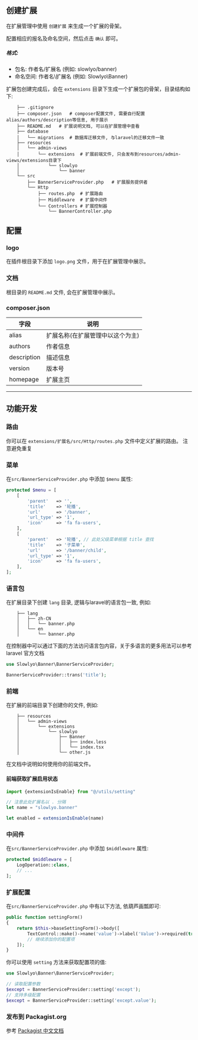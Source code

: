 ## 创建扩展

在扩展管理中使用 `创建扩展` 来生成一个扩展的骨架。

配置相应的报名及命名空间，然后点击 `确认` 即可。

##### 格式:

- 包名: 作者名/扩展名 (例如: slowlyo/banner)
- 命名空间: 作者名\扩展名 (例如: Slowlyo\Banner)

扩展包创建完成后，会在 `extensions` 目录下生成一个扩展包的骨架，目录结构如下:

```
    ├── .gitignore
    ├── composer.json   # composer配置文件, 需要自行配置alias/authors/description等信息, 用于展示
    ├── README.md   # 扩展说明文档, 可以在扩展管理中查看
    ├── database
    │   └── migrations  # 数据库迁移文件, 与laravel的迁移文件一致
    ├── resources
    │   └── admin-views
    │       └── extensions  # 扩展前端文件, 只会发布到resources/admin-views/extensions目录下
    │           └── slowlyo
    │               └── banner
    └── src
        ├── BannerServiceProvider.php   # 扩展服务提供者
        └── Http
            ├── routes.php  # 扩展路由
            ├── Middleware  # 扩展中间件
            └── Controllers # 扩展控制器
                └── BannerController.php
```

## 配置

### logo

在插件根目录下添加 `logo.png` 文件，用于在扩展管理中展示。

### 文档

根目录的 `README.md` 文件, 会在扩展管理中展示。

### composer.json

| 字段          | 说明                |
|-------------|-------------------|
| alias       | 扩展名称(在扩展管理中以这个为主) |
| authors     | 作者信息              |
| description | 描述信息              |
| version     | 版本号               |
| homepage    | 扩展主页              |

---

## 功能开发

### 路由

你可以在 `extensions/扩展名/src/Http/routes.php` 文件中定义扩展的路由。
注意避免重复

### 菜单

在`src/BannerServiceProvider.php` 中添加 `$menu` 属性:

```php
protected $menu = [
    [
        'parent'   => '',
        'title'    => '轮播',
        'url'      => '/banner',
        'url_type' => '1',
        'icon'     => 'fa fa-users',
    ],
    [
        'parent'   => '轮播', // 此处父级菜单根据 title 查找
        'title'    => '子菜单',
        'url'      => '/banner/child',
        'url_type' => '1',
        'icon'     => 'fa fa-users',
    ],
];
```

### 语言包

在扩展目录下创建 `lang` 目录, 逻辑与laravel的语言包一致, 例如:

```
    ├── lang
    │   ├── zh-CN
    │   │   └── banner.php
    │   └── en
    │       └── banner.php
```

在控制器中可以通过下面的方法访问语言包内容，关于多语言的更多用法可以参考 laravel 官方文档

```php
use Slowlyo\Banner\BannerServiceProvider;

BannerServiceProvider::trans('title');
```

### 前端

在扩展的前端目录下创建你的文件, 例如:

```
    ├── resources
    │   └── admin-views
    │       └── extensions
    │           └── slowlyo
    │               ├── Banner
    │               │   ├── index.less
    │               │   └── index.tsx
    │               └── other.js
```

在文档中说明如何使用你的前端文件。

#### 前端获取扩展启用状态

```js   
import {extensionIsEnable} from "@/utils/setting"

// 注意此处扩展名以 . 分隔
let name = "slowlyo.banner"

let enabled = extensionIsEnable(name)
````


### 中间件

在`src/BannerServiceProvider.php` 中添加 `$middleware` 属性:

```php
protected $middleware = [
    LogOperation::class,
    // ...
];
```

### 扩展配置

在`src/BannerServiceProvider.php` 中有以下方法, 依葫芦画瓢即可:

```php
public function settingForm()
{
    return $this->baseSettingForm()->body([
        TextControl::make()->name('value')->label('Value')->required(true),
        // 继续添加你的配置项
    ]);
}
```

你可以使用 `setting` 方法来获取配置项的值:

```php
use Slowlyo\Banner\BannerServiceProvider;

// 读取配置参数
$except = BannerServiceProvider::setting('except');
// 支持多级配置
$except = BannerServiceProvider::setting('except.value');
```

### 发布到 Packagist.org

参考 [Packagist 中文文档](https://learnku.com/docs/composer/2018)